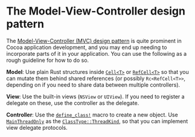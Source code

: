 # The Model-View-Controller design pattern

The [Model-View-Controller (MVC) design pattern][mvc-doc] is quite prominent in Cocoa application development, and you may end up needing to incorporate parts of it in your application. You can use the following as a rough guideline for how to do so.

**Model**: Use plain Rust structures inside [`Cell<T>`] or [`RefCell<T>`] so that you can mutate them behind shared references (or possibly `Rc<RefCell<T>>`, depending on if you need to share data between multiple controllers).

**View**: Use the built-in views (`NSView` or `UIView`). If you need to register a delegate on these, use the controller as the delegate.

**Controller**: Use the [`define_class!`] macro to create a new object. Use [`MainThreadOnly`] as the [`ClassType::ThreadKind`], so that you can implement view delegate protocols.

[mvc-doc]: https://developer.apple.com/library/archive/documentation/General/Conceptual/CocoaEncyclopedia/Model-View-Controller/Model-View-Controller.html
[`Cell<T>`]: core::cell::Cell
[`RefCell<T>`]: core::cell::RefCell
[`define_class!`]: crate::define_class
[`MainThreadOnly`]: crate::MainThreadOnly
[`ClassType::ThreadKind`]: crate::ClassType::ThreadKind
